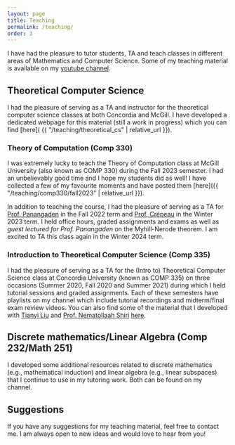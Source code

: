 ```yaml
---
layout: page
title: Teaching
permalink: /teaching/
order: 3
---
```


I have had the pleasure to tutor students, TA and teach classes in different areas of Mathematics and Computer Science. Some of my teaching material is available on my [youtube channel](https://www.youtube.com/user/cesarespinoso/playlists).

## Theoretical Computer Science

I had the pleasure of serving as a TA and instructor for the theoretical computer science classes at both Concordia and McGill. I have developed a dedicated webpage for this material (still a work in progress) which you can find [here]( {{ "/teaching/theoretical_cs" | relative_url }}).

### Theory of Computation (Comp 330)
I was extremely lucky to teach the Theory of Computation class at McGill University (also known as COMP 330) during the Fall 2023 semester. I had an unbelievably good time and I hope my students did as well! I have collected a few of my favourite moments and have posted them [here]({{ "/teaching/comp330/fall2023" | relative_url }}).

In addition to teaching the course, I had the pleasure of serving as a TA for [Prof. Panangaden](https://www.cs.mcgill.ca/~prakash/) in the Fall 2022 term and [Prof. Crépeau](https://www.cs.mcgill.ca/~crepeau/index_en.html) in the Winter 2023 term. I held office hours, graded assignments and exams as well as *guest lectured for Prof. Panangaden* on the Myhill-Nerode theorem. I am excited to TA this class again in the Winter 2024 term.

### Introduction to Theoretical Computer Science (Comp 335)

I had the pleasure of serving as a TA for the (Intro to) Theoretical Computer Science class at Concordia University (known as COMP 335) on three occasions (Summer 2020, Fall 2020 and Summer 2021) during which I held tutorial sessions and graded assignments. Each of these semesters have playlists on my channel which include tutorial recordings and midterm/final exam review videos. You can also find some of the material that I developed with [Tianyi Liu](https://ca.linkedin.com/in/tianyi-liu-705048186) and [Prof. Nematollaah Shiri](https://www.concordia.ca/ginacody/computer-science-software-eng/faculty.html?fpid=nematollaah-shiri) [here](https://drive.google.com/drive/folders/1JDx-N63TB6Ey59NOw2VOIpV4azLk9fo2?usp=sharing).

## Discrete mathematics/Linear Algebra (Comp 232/Math 251)

I developed some additional resources related to discrete mathematics (e.g., mathematical induction) and linear algebra (e.g., linear subspaces) that I continue to use in my tutoring work. Both can be found on my channel.

## Suggestions

If you have any suggestions for my teaching material, feel free to contact me. I am always open to new ideas and would love to hear from you!
